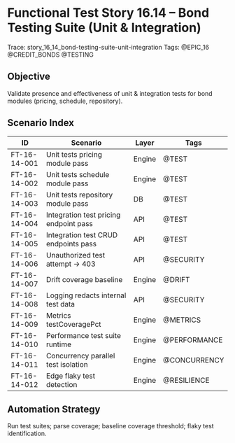 # Functional Test Story 16.14 – Bond Testing Suite (Unit & Integration)

Trace: story_16_14_bond-testing-suite-unit-integration
Tags: @EPIC_16 @CREDIT_BONDS @TESTING

## Objective
Validate presence and effectiveness of unit & integration tests for bond modules (pricing, schedule, repository).

## Scenario Index
| ID | Scenario | Layer | Tags |
|----|----------|-------|------|
| FT-16-14-001 | Unit tests pricing module pass | Engine | @TEST |
| FT-16-14-002 | Unit tests schedule module pass | Engine | @TEST |
| FT-16-14-003 | Unit tests repository module pass | DB | @TEST |
| FT-16-14-004 | Integration test pricing endpoint pass | API | @TEST |
| FT-16-14-005 | Integration test CRUD endpoints pass | API | @TEST |
| FT-16-14-006 | Unauthorized test attempt -> 403 | API | @SECURITY |
| FT-16-14-007 | Drift coverage baseline | Engine | @DRIFT |
| FT-16-14-008 | Logging redacts internal test data | API | @SECURITY |
| FT-16-14-009 | Metrics testCoveragePct | Engine | @METRICS |
| FT-16-14-010 | Performance test suite runtime | Engine | @PERFORMANCE |
| FT-16-14-011 | Concurrency parallel test isolation | Engine | @CONCURRENCY |
| FT-16-14-012 | Edge flaky test detection | Engine | @RESILIENCE |

## Automation Strategy
Run test suites; parse coverage; baseline coverage threshold; flaky test identification.
